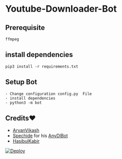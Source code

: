 # Youtube-Downloader-Bot

## Prerequisite
    ffmpeg
  
    
## install dependencies
    pip3 install -r requirements.txt



## Setup Bot
    - Change configuration config.py  File
    - install dependencies
    - python3 -m bot
    
## Credits❤️
* [AryanVikash](https://github.com/aryanvikash)
* [Spechide](https://telegram.dog/SpEcHIDe) for his [AnyDlBot](https://github.com/SpEcHiDe/AnyDLBot)
* [HasibulKabir](https://telegram.dog/HasibulKabir)

[![Deploy](https://www.herokucdn.com/deploy/button.svg)](https://heroku.com/deploy?template=https://github.com/CyberBoyAyush/Youtube-Downloader-Bot/tree/master)
